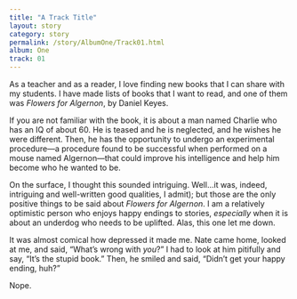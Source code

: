 ```yaml
---
title: "A Track Title"
layout: story
category: story
permalink: /story/AlbumOne/Track01.html
album: One
track: 01
---
```

 As a teacher and as a reader, I love finding new books that I can share with my students. I have made lists of books that I want to read, and one of them was _Flowers for Algernon_, by Daniel Keyes.

If you are not familiar with the book, it is about a man named Charlie who has an IQ of about 60. He is teased and he is neglected, and he wishes he were different. Then, he has the opportunity to undergo an experimental procedure—a procedure found to be successful when performed on a mouse named Algernon—that could improve his intelligence and help him become who he wanted to be.

On the surface, I thought this sounded intriguing. Well…it was, indeed, intriguing and well-written good qualities, I admit); but those are the only positive things to be said about _Flowers for Algernon_. I am a relatively optimistic person who enjoys happy endings to stories, _especially_ when it is about an underdog who needs to be uplifted. Alas, this one let me down.

It was almost comical how depressed it made me. Nate came home, looked at me, and said, “What’s wrong with _you_?” I had to look at him pitifully and say, “It’s the stupid book.” Then, he smiled and said, “Didn’t get your happy ending, huh?”

Nope.

